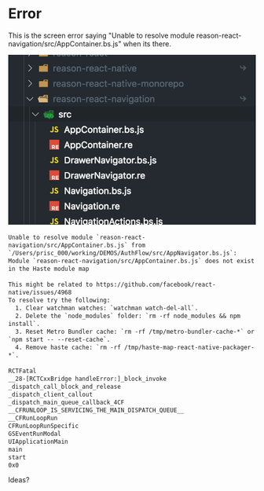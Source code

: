 # Error

This is the screen error saying "Unable to resolve module reason-react-navigation/src/AppContainer.bs.js" when its there.

![screen-shot](./ScreenShot.png)

```bsh
Unable to resolve module `reason-react-navigation/src/AppContainer.bs.js` from `/Users/prisc_000/working/DEMOS/AuthFlow/src/AppNavigator.bs.js`: Module `reason-react-navigation/src/AppContainer.bs.js` does not exist in the Haste module map

This might be related to https://github.com/facebook/react-native/issues/4968
To resolve try the following:
  1. Clear watchman watches: `watchman watch-del-all`.
  2. Delete the `node_modules` folder: `rm -rf node_modules && npm install`.
  3. Reset Metro Bundler cache: `rm -rf /tmp/metro-bundler-cache-*` or `npm start -- --reset-cache`.
  4. Remove haste cache: `rm -rf /tmp/haste-map-react-native-packager-*`.

RCTFatal
__28-[RCTCxxBridge handleError:]_block_invoke
_dispatch_call_block_and_release
_dispatch_client_callout
_dispatch_main_queue_callback_4CF
__CFRUNLOOP_IS_SERVICING_THE_MAIN_DISPATCH_QUEUE__
__CFRunLoopRun
CFRunLoopRunSpecific
GSEventRunModal
UIApplicationMain
main
start
0x0
```

Ideas?
